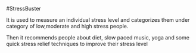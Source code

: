 #StressBuster

It is used to measure an individual stress level and categorizes them under category of low,moderate and high stress people.

Then it recommends people about diet, slow paced music, yoga and some quick stress relief techniques to improve their stress level
